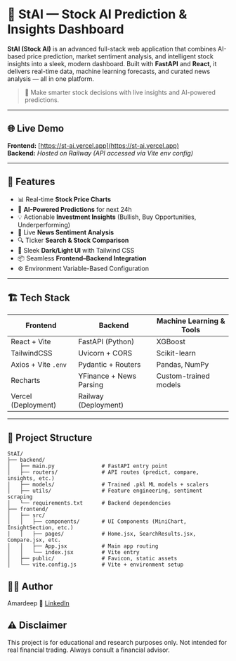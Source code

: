 # 🧠 StAI — Stock AI Prediction & Insights Dashboard

**StAI (Stock AI)** is an advanced full-stack web application that combines AI-based price prediction, market sentiment analysis, and intelligent stock insights into a sleek, modern dashboard. Built with **FastAPI** and **React**, it delivers real-time data, machine learning forecasts, and curated news analysis — all in one platform.

> 🔮 Make smarter stock decisions with live insights and AI-powered predictions.

---

## 🌐 Live Demo

**Frontend:** [https://st-ai.vercel.app](https://st-ai.vercel.app)  
**Backend:** *Hosted on Railway (API accessed via Vite env config)*

---

## 🚀 Features

- 📊 Real-time **Stock Price Charts**
- 🤖 **AI-Powered Predictions** for next 24h
- 💡 Actionable **Investment Insights** (Bullish, Buy Opportunities, Underperforming)
- 📰 Live **News Sentiment Analysis**
- 🔍 Ticker **Search & Stock Comparison**
- 🎨 Sleek **Dark/Light UI** with Tailwind CSS
- 📦 Seamless **Frontend–Backend Integration**
- ⚙️ Environment Variable-Based Configuration

---

## 🏗️ Tech Stack

| Frontend                | Backend                   | Machine Learning & Tools |
|------------------------|---------------------------|---------------------------|
| React + Vite           | FastAPI (Python)          | XGBoost                   |
| TailwindCSS            | Uvicorn + CORS            | Scikit-learn              |
| Axios + Vite `.env`    | Pydantic + Routers        | Pandas, NumPy             |
| Recharts               | YFinance + News Parsing   | Custom-trained models     |
| Vercel (Deployment)    | Railway (Deployment)      |                           |

---

## 📁 Project Structure
```
StAI/
├── backend/
│   ├── main.py               # FastAPI entry point
│   ├── routers/              # API routes (predict, compare, insights, etc.)
│   ├── models/               # Trained .pkl ML models + scalers
│   ├── utils/                # Feature engineering, sentiment scraping
│   └── requirements.txt      # Backend dependencies
├── frontend/
│   ├── src/
│   │   ├── components/       # UI Components (MiniChart, InsightSection, etc.)
│   │   ├── pages/            # Home.jsx, SearchResults.jsx, Compare.jsx, etc.
│   │   ├── App.jsx           # Main app routing
│   │   └── index.jsx         # Vite entry
│   ├── public/               # Favicon, static assets
│   └── vite.config.js        # Vite + environment setup
```


## 👨‍💻 Author
Amardeep
🔗 [LinkedIn](https://www.linkedin.com/in/amar033)


## ⚠️ Disclaimer
This project is for educational and research purposes only.
Not intended for real financial trading. Always consult a financial advisor.
